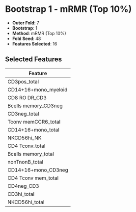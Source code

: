 # Bootstrap 1 - mRMR (Top 10%)

- **Outer Fold**: 7
- **Bootstrap**: 1
- **Method**: mRMR (Top 10%)
- **Fold Seed**: 48
- **Features Selected**: 16

## Selected Features

| Feature |
|---------|
| CD3pos_total |
| CD14+16+mono_myeloid |
| CD8 RO DR_CD3 |
| Bcells memory_CD3neg |
| CD3neg_total |
| Tconv memCCR6_total |
| CD14+16+mono_total |
| NKCD56hi_NK |
| CD4 Tconv_total |
| Bcells memory_total |
| nonTnonB_total |
| CD14+16+mono_CD3neg |
| CD4 Tconv mem_total |
| CD4neg_CD3 |
| CD3hi_total |
| NKCD56hi_total |
